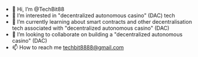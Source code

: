 - 👋 Hi, I’m @TechBit88
- 👀 I’m interested in "decentralized autonomous casino" (DAC) tech
- 🌱 I’m currently learning about smart contracts and other decentralisation tech associated with "decentralized autonomous casino" (DAC)
- 💞️ I’m looking to collaborate on building a "decentralized autonomous casino" (DAC)
- 📫 How to reach me techbit8888@gmail.com

<!---
TechBit88/TechBit88 is a ✨ special ✨ repository because its `README.md` (this file) appears on your GitHub profile.
You can click the Preview link to take a look at your changes.
--->
